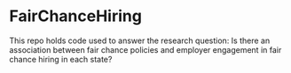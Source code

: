 # FairChanceHiring
This repo holds code used to answer the research question: Is there an association between fair chance policies and employer engagement in fair chance hiring in each state?
